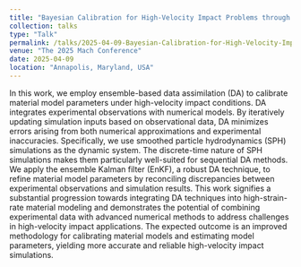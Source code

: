 ```yaml
---
title: "Bayesian Calibration for High-Velocity Impact Problems through Ensemble-Based Data Assimilation"
collection: talks
type: "Talk"
permalink: /talks/2025-04-09-Bayesian-Calibration-for-High-Velocity-Impact-Problems-through-Ensemble-Based-Data-Assimilation
venue: "The 2025 Mach Conference"
date: 2025-04-09
location: "Annapolis, Maryland, USA"
---
```


In this work, we employ ensemble-based data assimilation (DA) to calibrate material model parameters under high-velocity impact conditions. DA integrates experimental observations with numerical models. By iteratively updating simulation inputs based on observational data, DA minimizes errors arising from both numerical approximations and experimental inaccuracies. Specifically, we use smoothed particle hydrodynamics (SPH) simulations as the dynamic system. The discrete-time nature of SPH simulations makes them particularly well-suited for sequential DA methods. We apply the ensemble Kalman filter (EnKF), a robust DA technique, to refine material model parameters by reconciling discrepancies between experimental observations and simulation results. This work signifies a substantial progression towards integrating DA techniques into high-strain-rate material modeling and demonstrates the potential of combining experimental data with advanced numerical methods to address challenges in high-velocity impact applications. The expected outcome is an improved methodology for calibrating material models and estimating model parameters, yielding more accurate and reliable high-velocity impact simulations. 
